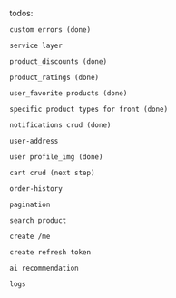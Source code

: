 todos:
    
    custom errors (done)
    
    service layer

    product_discounts (done)
   
    product_ratings (done)
    
    user_favorite products (done)
    
    specific product types for front (done)

    notifications crud (done)
    
    user-address 
    
    user profile_img (done) 
    
    cart crud (next step)

    order-history 

    pagination

    search product

    create /me

    create refresh token

    ai recommendation

    logs
